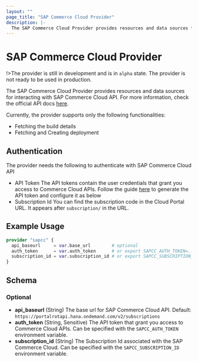 ```yaml
---
layout: ""
page_title: "SAP Commerce Cloud Provider"
description: |-
  The SAP Commerce Cloud Provider provides resources and data sources for interacting with SAP Commerce Cloud API.
---
```


# SAP Commerce Cloud Provider

!>The provider is still in development and is in `alpha` state. The provider is not ready to be used in production.

The SAP Commerce Cloud Provider provides resources and data sources for interacting with SAP Commerce Cloud API. For more information, check the official API docs [here](https://help.sap.com/viewer/452dcbb0e00f47e88a69cdaeb87a925d/v1905/en-US/66abfe678b55457fab235ce8039dda71.html).

Currently, the provider supports only the following functionalities:
   - Fetching the build details
   - Fetching and Creating deployment


## Authentication

The provider needs the following to authenticate with SAP Commerce Cloud API

- API Token
  The API tokens contain the user credentials that grant you access to Commerce Cloud APIs. Follow the guide [here](https://help.sap.com/viewer/0fa6bcf4736c46f78c248512391eb467/v1905/en-US/b5d4d851cbd54469906a089bb8dd58d8.html) to generate the API token and configure it as below
- Subscription Id
  You can find the subscription code in the Cloud Portal URL. It appears after `subscription/` in the URL.

## Example Usage

```terraform
provider "sapcc" {
  api_baseurl     = var.base_url        # optional
  auth_token      = var.auth_token      # or export SAPCC_AUTH_TOKEN=..
  subscription_id = var.subscription_id # or export SAPCC_SUBSCRIPTION_ID=..
}
```

<!-- schema generated by tfplugindocs -->
## Schema

### Optional

- **api_baseurl** (String) The base url for SAP Commerce Cloud API. Default: `https://portalrotapi.hana.ondemand.com/v2/subscriptions`
- **auth_token** (String, Sensitive) The API token that grant you access to Commerce Cloud APIs. Can be specified with the `SAPCC_AUTH_TOKEN` environment variable.
- **subscription_id** (String) The Subscription Id associated with the SAP Commerce Cloud. Can be specified with the `SAPCC_SUBSCRIPTION_ID` environment variable.